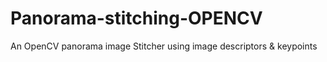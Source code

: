 # Panorama-stitching-OPENCV
An OpenCV panorama image Stitcher using image descriptors &amp; keypoints 
